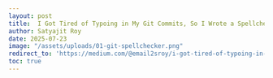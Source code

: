 ```yaml
---
layout: post
title:  I Got Tired of Typoing in My Git Commits, So I Wrote a Spellchecker
author: Satyajit Roy
date: 2025-07-23
image: "/assets/uploads/01-git-spellchecker.png"
redirect_to: 'https://medium.com/@email2sroy/i-got-tired-of-typoing-in-my-git-commits-so-i-wrote-a-spellchecker-b9a74a12e9c1/'
toc: true
---
```

